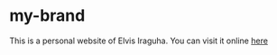 # my-brand

This is a personal website of Elvis Iraguha.
You can visit it online [here](elvisiraguha.github.io/my-brand)
